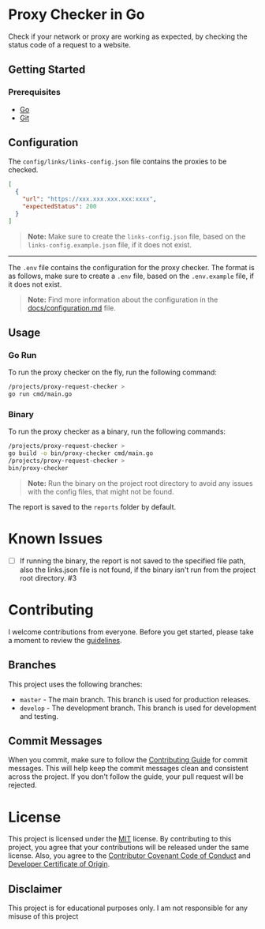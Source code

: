 # Proxy Checker in Go

Check if your network or proxy are working as expected, by checking the status code of a request to a website.

## Getting Started

### Prerequisites

- [Go](https://golang.org/dl/)
- [Git](https://git-scm.com/downloads)

## Configuration

The `config/links/links-config.json` file contains the proxies to be checked.

```json
[
  {
    "url": "https://xxx.xxx.xxx.xxx:xxxx",
    "expectedStatus": 200
  }
]
```

> **Note:** Make sure to create the `links-config.json` file, based on the `links-config.example.json` file, if it does
> not exist.

---

The `.env` file contains the configuration for the proxy checker. The format is as follows, make sure to create a `.env`
file, based on the `.env.example` file, if it does not exist.

> **Note:** Find more information about the configuration in the [docs/configuration.md](docs/CONFIGURATION.md) file.

## Usage

### Go Run

To run the proxy checker on the fly, run the following command:

```bash
/projects/proxy-request-checker >
go run cmd/main.go
```

### Binary

To run the proxy checker as a binary, run the following commands:

```bash
/projects/proxy-request-checker >
go build -o bin/proxy-checker cmd/main.go
/projects/proxy-request-checker >
bin/proxy-checker
```

> **Note:** Run the binary on the project root directory to avoid any issues with the config files, that might not be
> found.

The report is saved to the `reports` folder by default.

# Known Issues

- [ ] If running the binary, the report is not saved to the specified file path, also the links.json file is not found,
      if the binary isn't run from the project root directory. #3

# Contributing

I welcome contributions from everyone. Before you get started, please take a moment to review
the [guidelines](.github/CONTRIBUTING.md).

## Branches

This project uses the following branches:

- `master` - The main branch. This branch is used for production releases.
- `develop` - The development branch. This branch is used for development and testing.

## Commit Messages

When you commit, make sure to follow the [Contributing Guide](.github/CONTRIBUTING.md) for commit messages. This will
help keep the commit messages clean and consistent across the project. If you don't follow the guide, your pull request
will be rejected.

# License

This project is licensed under the [MIT](LICENSE) license. By contributing to this project, you agree that your
contributions will be released under the same license. Also, you agree to
the [Contributor Covenant Code of Conduct](.github/CODE_OF_CONDUCT.md)
and [Developer Certificate of Origin](.github/DCO.md).

## Disclaimer

This project is for educational purposes only. I am not responsible for any misuse of this project
